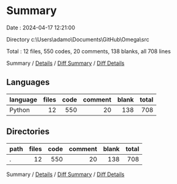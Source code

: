 # Summary

Date : 2024-04-17 12:21:00

Directory c:\\Users\\adamo\\Documents\\GitHub\\Omega\\src

Total : 12 files,  550 codes, 20 comments, 138 blanks, all 708 lines

Summary / [Details](details.md) / [Diff Summary](diff.md) / [Diff Details](diff-details.md)

## Languages
| language | files | code | comment | blank | total |
| :--- | ---: | ---: | ---: | ---: | ---: |
| Python | 12 | 550 | 20 | 138 | 708 |

## Directories
| path | files | code | comment | blank | total |
| :--- | ---: | ---: | ---: | ---: | ---: |
| . | 12 | 550 | 20 | 138 | 708 |

Summary / [Details](details.md) / [Diff Summary](diff.md) / [Diff Details](diff-details.md)